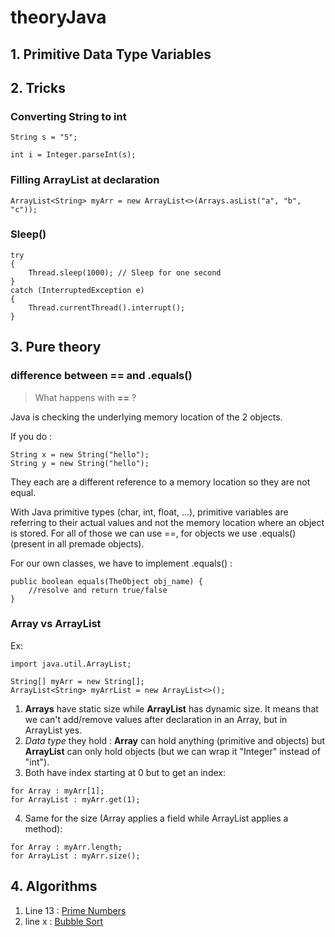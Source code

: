 # theoryJava

## 1. Primitive Data Type Variables



## 2. Tricks

### Converting String to int

```
String s = "5";

int i = Integer.parseInt(s);
```

### Filling ArrayList at declaration

```
ArrayList<String> myArr = new ArrayList<>(Arrays.asList("a", "b", "c"));
```

### Sleep()
```
try
{
    Thread.sleep(1000); // Sleep for one second
}
catch (InterruptedException e)
{
    Thread.currentThread().interrupt();
}
```



## 3. Pure theory

### difference between == and .equals()

> What happens with __==__ ?

Java is checking the underlying memory location of the 2 objects.

If you do :
```
String x = new String("hello");
String y = new String("hello");
```
They each are a different reference to a memory location so they are not equal.

With Java primitive types (char, int, float, ...), primitive variables are
referring to their actual values and not the memory location where an object is
stored.
For all of those we can use ==, for objects we use .equals() (present in all
premade objects).

For our own classes, we have to implement .equals() :

```
public boolean equals(TheObject obj_name) {
    //resolve and return true/false
}
```

### Array vs ArrayList

Ex:
```
import java.util.ArrayList;

String[] myArr = new String[];
ArrayList<String> myArrList = new ArrayList<>();
```

1. __Arrays__ have static size while __ArrayList__ has dynamic size. It means that we can't add/remove values after declaration in an Array, but in ArrayList yes.
2. _Data type_ they hold : __Array__ can hold anything (primitive and objects)
but __ArrayList__ can only hold objects (but we can wrap it "Integer" instead
of "int").
3. Both have index starting at 0 but to get an index:
```
for Array : myArr[1];
for ArrayList : myArr.get(1);
```
4. Same for the size (Array applies a field while ArrayList applies a method):
```
for Array : myArr.length;
for ArrayList : myArr.size();
```



## 4. Algorithms

1. Line 13 : [Prime Numbers](https://github.com/Namenega/theoryJava/blob/main/algorithm/myAlgorithm.java)
2. line x : [Bubble Sort](https://github.com/Namenega/theoryJava/blob/main/algorithm/myAlgorithm.java)



